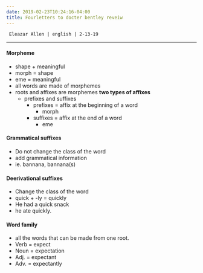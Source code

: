 ```yaml
---
date: 2019-02-23T10:24:16-04:00
title: Fourletters to docter bentley reveiw
---
```

```
 Eleazar Allen | english | 2-13-19
```
***

#### Morpheme

* shape + meaningful
* morph = shape
* eme = meaningful
* all words are made of morphemes
* roots and affixes are morphemes **two types of affixes**
  - prefixes and suffixes
    + prefixes = affix at the beginning of a word
      * morph
    + suffixes = affix at the end of a word
      * eme

#### Grammatical suffixes

* Do not change the class of the word
* add grammatical information
* ie. bannana, bannana(s)

#### Deerivational suffixes

* Change the class of the word
* quick + -ly = quickly
* He had a quick snack
* he ate quickly.

#### Word family

* all the words that can be made from one root.
* Verb =  expect
* Noun = expectation
* Adj. = expectant
* Adv. = expectantly
